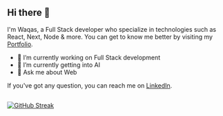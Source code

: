 
<!-- <img align="left"  width="47%" src="https://github-readme-stats.vercel.app/api?username=waqasaya-z&show_icons=true&theme=radical" /> -->

 <!-- <img  src="https://github-readme-stats.vercel.app/api/top-langs/?username=waqasaya-z&layout=compact" /> -->
## Hi there 👋

I'm Waqas, a Full Stack developer who specialize in technologies such as React, Next, Node & more. You can get to know me 
better by visiting my <a href="https://my-portfolio-waqasayaz.vercel.app/"> Portfolio</a>.

- 🔭 I’m currently working on Full Stack development
- 🌱 I’m currently getting into AI
- 💬 Ask me about Web

If you've got any question, you can reach me on <a href="https://www.linkedin.com/in/waqasayaz/"> LinkedIn</a>.

##

[![GitHub Streak](https://streak-stats.demolab.com/?user=waqasaya-z)](https://git.io/streak-stats)



<!--
**waqasaya-z/waqasaya-z** is a ✨ _special_ ✨ repository because its `README.md` (this file) appears on your GitHub profile.

Here are some ideas to get you started:

- 🔭 I’m currently working on ...
- 🌱 I’m currently learning ...
- 👯 I’m looking to collaborate on ...
- 🤔 I’m looking for help with ...
- 💬 Ask me about ...
- 📫 How to reach me: ...
- 😄 Pronouns: ...
- ⚡ Fun fact: ...
-->
